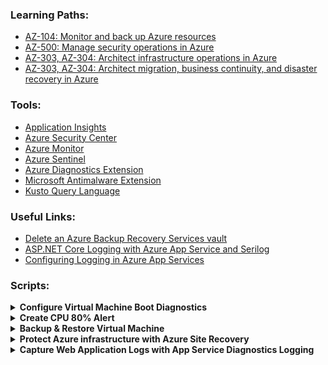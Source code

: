 ### Learning Paths:
- [AZ-104: Monitor and back up Azure resources](https://docs.microsoft.com/en-us/learn/paths/az-104-monitor-backup-resources/)
- [AZ-500: Manage security operations in Azure](https://docs.microsoft.com/en-us/learn/paths/manage-security-operations/)
- [AZ-303, AZ-304: Architect infrastructure operations in Azure](https://docs.microsoft.com/en-us/learn/paths/architect-infrastructure-operations/)
- [AZ-303, AZ-304: Architect migration, business continuity, and disaster recovery in Azure](https://docs.microsoft.com/en-us/learn/paths/architect-migration-bcdr/)

### Tools:
- [Application Insights](https://docs.microsoft.com/en-us/azure/azure-monitor/app/app-insights-overview)
- [Azure Security Center](https://azure.microsoft.com/en-us/services/security-center/)
- [Azure Monitor](https://docs.microsoft.com/en-us/azure/azure-monitor/overview)
- [Azure Sentinel](https://docs.microsoft.com/en-us/azure/sentinel/overview)
- [Azure Diagnostics Extension](https://docs.microsoft.com/en-us/azure/azure-monitor/platform/diagnostics-extension-overview)
- [Microsoft Antimalware Extension](https://docs.microsoft.com/en-us/azure/security/fundamentals/antimalware)
- [Kusto Query Language](https://docs.microsoft.com/en-us/azure/data-explorer/kusto/concepts/)

### Useful Links:
- [Delete an Azure Backup Recovery Services vault](https://docs.microsoft.com/en-us/azure/backup/backup-azure-delete-vault)
- [ASP.NET Core Logging with Azure App Service and Serilog](https://devblogs.microsoft.com/aspnet/asp-net-core-logging/)
- [Configuring Logging in Azure App Services](https://ardalis.com/configuring-logging-in-azure-app-services/)

### Scripts:
<details>
  <summary><b>Configure Virtual Machine Boot Diagnostics</b></summary>
  
  ```
STORAGE=metricsstorage$RANDOM

az storage account create \
    --name $STORAGE \
    --sku Standard_LRS \
    --location eastus2 \
    --resource-group learn-2d3f4c3e-f5bf-4adb-a7be-a6572787dd70
	
az vm create \
    --name monitored-linux-vm \
    --image UbuntuLTS \
    --size Standard_B1s \
    --location eastus2 \
    --admin-username azureuser \
	--admin-password abcABC123'!@#' \
    --boot-diagnostics-storage $STORAGE \
    --resource-group learn-2d3f4c3e-f5bf-4adb-a7be-a6572787dd70 \
    --generate-ssh-keys
	
  ```
</details>

<details>
  <summary><b>Create CPU 80% Alert</b></summary>
  
  ```
cat <<EOF > cloud-init.txt
#cloud-config
package_upgrade: true
packages:
- stress
runcmd:
- sudo stress --cpu 1
EOF

az vm create \
    --resource-group learn-903737bb-b940-45e0-9ae9-b5943e85ef9c \
    --name vm1 \
    --image UbuntuLTS \
    --custom-data cloud-init.txt \
    --generate-ssh-keys

VMID=$(az vm show \
        --resource-group learn-903737bb-b940-45e0-9ae9-b5943e85ef9c \
        --name vm1 \
        --query id \
        --output tsv)
		
az monitor metrics alert create \
    -n "Cpu80PercentAlert" \
    --resource-group learn-903737bb-b940-45e0-9ae9-b5943e85ef9c \
    --scopes $VMID \
    --condition "max percentage CPU > 80" \
    --description "Virtual machine is running at or greater than 80% CPU utilization" \
    --evaluation-frequency 1m \
    --window-size 1m \
    --severity 3
  ```
</details>

<details>
  <summary><b>Backup & Restore Virtual Machine</b></summary>
  
  ```
RGROUP=$(az group create --name vmbackups --location westus2 --output tsv --query name)

az network vnet create \
    --resource-group $RGROUP \
    --name NorthwindInternal \
    --address-prefix 10.0.0.0/16 \
    --subnet-name NorthwindInternal1 \
    --subnet-prefix 10.0.0.0/24
	
az vm create \
    --resource-group $RGROUP \
    --name NW-APP01 \
    --size Standard_DS1_v2 \
    --vnet-name NorthwindInternal \
    --subnet NorthwindInternal1 \
    --image Win2016Datacenter \
    --admin-username admin123 \
    --no-wait \
    --admin-password abcABC123'!@#'
	
az vm create \
    --resource-group $RGROUP \
    --name NW-RHEL01 \
    --size Standard_DS1_v2 \
    --image RedHat:RHEL:7-RAW:latest \
    --authentication-type ssh \
    --generate-ssh-keys \
    --vnet-name NorthwindInternal \
    --subnet NorthwindInternal1

az backup vault create \
	--name azure-backup  \
	--resource-group vmbackups \
	--location westus2

az backup protection enable-for-vm \
    --resource-group vmbackups \
    --vault-name azure-backup \
    --vm NW-APP01 \
    --policy-name DefaultPolicy

az backup job list \
    --resource-group vmbackups \
    --vault-name azure-backup \
    --output table
	
az backup protection backup-now \
    --resource-group vmbackups \
    --vault-name azure-backup \
    --container-name NW-APP01 \
    --item-name NW-APP01 \
    --retain-until 18-10-2030 \
    --backup-management-type AzureIaasVM

storageName=restorestaging$RANDOM

az storage account create \
	--resource-group $RGROUP \
	--name $storageName \
	--location westus2

az vm stop --resource-group $RGROUP --name NW-APP01

## use azure portal to restore ##

az group delete --name $RGROUP --yes
```
</details>

<details>
  <summary><b>Protect Azure infrastructure with Azure Site Recovery</b></summary>
  
  ```
curl https://raw.githubusercontent.com/MicrosoftDocs/mslearn-protect-infrastructure-with-azure-site-recovery/master/deploy.json > deploy.json

az group create --name west-coast-rg --location westus2
az group create --name east-coast-rg --location eastus2

az deployment group create \
    --name asrDeployment \
    --template-file deploy.json \
    --parameters storageAccounts_asrcache_name=asrcache$RANDOM \
    --resource-group west-coast-rg

az backup vault create \
  --name asr-vault  \
  --resource-group east-coast-rg \
  --location eastus2

# use portal to continue #

az group delete --name west-coast-rg --yes
az group delete --name east-coast-rg --yes
az group delete --name west-coast-rg-asr --yes
  ```
</details>

<details>
  <summary><b>Capture Web Application Logs with App Service Diagnostics Logging</b></summary>
  
  ```
gitRepo=https://github.com/MicrosoftDocs/mslearn-capture-application-logs-app-service
appName="contosofashions$RANDOM"
appPlan="contosofashionsAppPlan"
appLocation=southeastasia
resourceGroup=learn-081cf34f-1480-4bb7-ae7f-fc0592d95f9a
storageAccount=sa$appName

az appservice plan create --name $appPlan --resource-group $resourceGroup --location $appLocation --sku FREE
az webapp create --name $appName --resource-group $resourceGroup --plan $appPlan --deployment-source-url $gitRepo

az storage account create -n $storageAccount -g $resourceGroup -l $appLocation --sku Standard_LRS

az webapp log config --application-logging true --level verbose --name $appName --resource-group $resourceGroup

az webapp log tail  --resource-group learn-081cf34f-1480-4bb7-ae7f-fc0592d95f9a --name $appName

az webapp log config --application-logging false --name $appName --resource-group $resourceGroup

az webapp log show --name $appName --resource-group $resourceGroup
  ```
</details>
